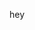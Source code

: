 hey

<!---
evehalcyon/evehalcyon is a ✨ special ✨ repository because its `README.md` (this file) appears on your GitHub profile.
You can click the Preview link to take a look at your changes.
--->
